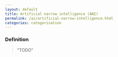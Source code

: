 ```yaml
---
layout: default
title: Artificial narrow intelligence (ANI)
permalink: /ai/artificial-narrow-intelligence.html
categories: categorisation
---
```


### Definition

> "TODO"
